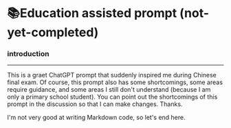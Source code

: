 # 📚Education assisted prompt (not-yet-completed)



### introduction
---
This is a graet ChatGPT prompt that suddenly inspired me during Chinese final exam. Of course, this prompt also has some shortcomings, some areas require guidance, and some areas I still don't understand (because I am only a primary school student). You can point out the shortcomings of this prompt in the discussion so that I can make changes. Thanks.


I'm not very good at writing Markdown code, so let's end here.
